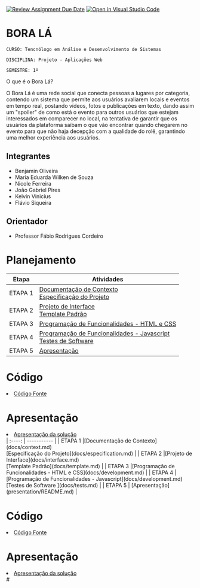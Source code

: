 [![Review Assignment Due Date](https://classroom.github.com/assets/deadline-readme-button-24ddc0f5d75046c5622901739e7c5dd533143b0c8e959d652212380cedb1ea36.svg)](https://classroom.github.com/a/c1_paze5)
[![Open in Visual Studio Code](https://classroom.github.com/assets/open-in-vscode-718a45dd9cf7e7f842a935f5ebbe5719a5e09af4491e668f4dbf3b35d5cca122.svg)](https://classroom.github.com/online_ide?assignment_repo_id=11591899&assignment_repo_type=AssignmentRepo)
# BORA LÁ
`CURSO: Tencnólogo em Análise e Desenvolvimento de Sistemas`

`DISCIPLINA: Projeto - Aplicações Web`

`SEMESTRE: 1º`

O que é o Bora Lá?

O Bora Lá é uma rede social que conecta pessoas a lugares por categoria, contendo um sistema que permite aos usuários avaliarem locais e eventos em tempo real, postando vídeos, fotos e publicações em texto, dando assim um "spoiler" de como está o evento para outros usuários que estejam interessados em comparecer no local, na tentativa de garantir que os usuários da plataforma saibam o que vão encontrar quando chegarem no evento para que não haja decepção com a qualidade do rolê, garantindo uma melhor experiência aos usuários.


## Integrantes

* Benjamin Oliveira
* Maria Eduarda Wilken de Souza
* Nicole Ferreira
* João Gabriel Pires
* Kelvin Vinicíus
* Flávio Siqueira 

## Orientador

* Professor Fábio Rodrigues Cordeiro

# Planejamento

| Etapa         | Atividades |
|  :----:   | ----------- |
| ETAPA 1         |[Documentação de Contexto](docs/context.md) <br> [Especificação do Projeto](docs/especification.md) |
| ETAPA 2         |[Projeto de Interface](docs/interface.md) <br> [Template Padrão](docs/template.md) |
| ETAPA 3         |[Programação de Funcionalidades - HTML e CSS](docs/development.md) |
| ETAPA 4        |[Programação de Funcionalidades - Javascript](docs/development.md) <br> [Testes de Software ](docs/tests.md) |
| ETAPA 5         | [Apresentação](presentation/README.md) |

# Código

<li><a href="src/README.md"> Código Fonte</a></li>

# Apresentação

<li><a href="presentation/README.md"> Apresentação da solução</a></li>
|  :----:   | ----------- |
| ETAPA 1         |[Documentação de Contexto](docs/context.md) <br> [Especificação do Projeto](docs/especification.md) |
| ETAPA 2         |[Projeto de Interface](docs/interface.md) <br> [Template Padrão](docs/template.md) |
| ETAPA 3         |[Programação de Funcionalidades - HTML e CSS](docs/development.md) |
| ETAPA 4        |[Programação de Funcionalidades - Javascript](docs/development.md) <br> [Testes de Software ](docs/tests.md) |
| ETAPA 5         | [Apresentação](presentation/README.md) |

# Código

<li><a href="src/README.md"> Código Fonte</a></li>

# Apresentação

<li><a href="presentation/README.md"> Apresentação da solução</a></li>
#
